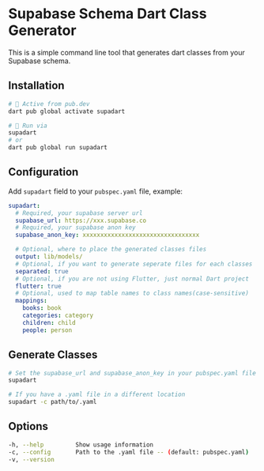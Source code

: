 # Supabase Schema Dart Class Generator

This is a simple command line tool that generates dart classes from your Supabase schema.

## Installation

```bash
# 🎯 Active from pub.dev
dart pub global activate supadart
```

```bash
# 🚀 Run via
supadart
# or
dart pub global run supadart
```

## Configuration

Add `supadart` field to your `pubspec.yaml` file, example:

```yaml
supadart:
  # Required, your supabase server url
  supabase_url: https://xxx.supabase.co
  # Required, your supabase anon key
  supabase_anon_key: xxxxxxxxxxxxxxxxxxxxxxxxxxxxxxxxx

  # Optional, where to place the generated classes files
  output: lib/models/
  # Optional, if you want to generate seperate files for each classes
  separated: true
  # Optional, if you are not using Flutter, just normal Dart project
  flutter: true
  # Optional, used to map table names to class names(case-sensitive)
  mappings:
    books: book
    categories: category
    children: child
    people: person
```

## Generate Classes

```bash
# Set the supabase_url and supabase_anon_key in your pubspec.yaml file
supadart

# If you have a .yaml file in a different location
supadart -c path/to/.yaml

```

## Options

```bash
-h, --help         Show usage information
-c, --config       Path to the .yaml file -- (default: pubspec.yaml)
-v, --version
```
